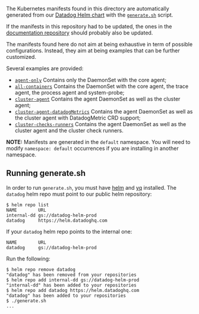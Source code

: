The Kubernetes manifests found in this directory are automatically generated from our [Datadog Helm chart](https://github.com/helm/charts/tree/master/stable/datadog) with the [`generate.sh`](generate.sh) script.

If the manifests in this repository had to be updated, the ones in the [documentation repository](https://github.com/DataDog/documentation/tree/master/static/resources/yaml) should probably also be updated.

The manifests found here do not aim at being exhaustive in term of possible configurations.
Instead, they aim at being examples that can be further customized.

Several examples are provided:
* [`agent-only`](agent-only) Contains only the DaemonSet with the core agent;
* [`all-containers`](all-containers) Contains the DaemonSet with the core agent, the trace agent, the process agent and system-probe;
* [`cluster-agent`](cluster-agent) Contains the agent DaemonSet as well as the cluster agent;
* [`cluster-agent-datadogMetrics`](cluster-agent) Contains the agent DaemonSet as well as the cluster agent with DatadogMetric CRD support;
* [`cluster-checks-runners`](cluster-checks-runners) Contains the agent DaemonSet as well as the cluster agent and the cluster check runners.

**NOTE:** Manifests are generated in the `default` namespace. You will need to modify `namespace: default` occurrences if you are installing in another namespace.


## Running generate.sh
In order to run `generate.sh`, you must have [helm](https://github.com/helm/helm) and [yq](https://github.com/mikefarah/yq) installed.
The `datadog` helm repo must point to our public helm repository:
```
$ helm repo list
NAME       	URL
internal-dd	gs://datadog-helm-prod
datadog    	https://helm.datadoghq.com
```

If your `datadog` helm repo points to the internal one:
```
NAME       	URL
datadog     gs://datadog-helm-prod
```

Run the following:
```
$ helm repo remove datadog
"datadog" has been removed from your repositories
$ helm repo add internal-dd gs://datadog-helm-prod
"internal-dd" has been added to your repositories
$ helm repo add datadog https://helm.datadoghq.com
"datadog" has been added to your repositories
$ ./generate.sh 
...
```
